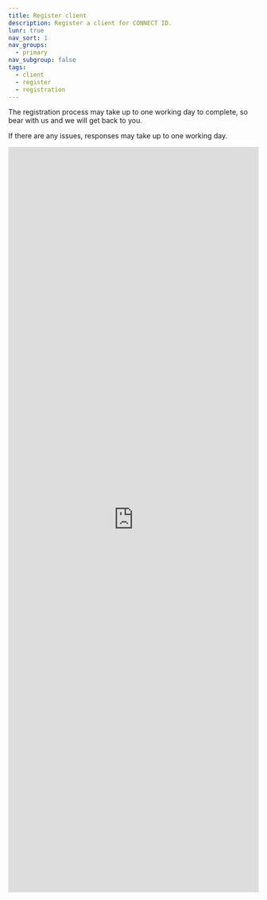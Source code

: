 ```yaml
---
title: Register client
description: Register a client for CONNECT ID.
lunr: true
nav_sort: 1
nav_groups:
  - primary
nav_subgroup: false
tags:
  - client
  - register
  - registration
---
```


The registration process may take up to one working day to complete, so bear with us and we will get back to you.

If there are any issues, responses may take up to one working day.

<iframe src="https://docs.google.com/forms/d/e/1FAIpQLSdmoiS8YabxJpIbrRwJ1ZANxlVPwHUqNRsaupyNyFDMlZ0PNA/viewform?embedded=true" width="100%" height="1500" frameborder="0" marginheight="0" marginwidth="0">Loading...</iframe>
